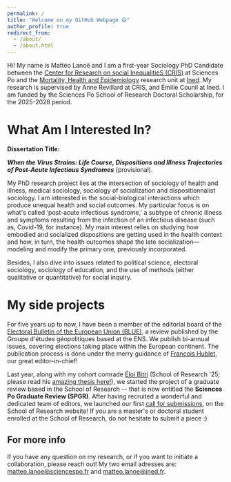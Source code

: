 ```yaml
---
permalink: /
title: "Welcome on my GitHub Webpage 😄"
author_profile: true
redirect_from: 
  - /about/
  - /about.html
---
```


Hi! My name is Mattéo Lanoë and I am a first-year Sociology PhD Candidate between the [Center for Research on social InequalitieS (CRIS)](https://www.sciencespo.fr/cris/en/) at Sciences Po and the [Mortality, Health and Epidemiology](https://mse.site.ined.fr/en/) research unit at [Ined](https://www.ined.fr). My research is supervised by Anne Revillard at CRIS, and Émilie Counil at Ined. I am funded by the Sciences Po School of Research Doctoral Scholarship, for the 2025-2028 period. 

What Am I Interested In? 
======

**Dissertation Title:** 

_**When the Virus Strains: Life Course, Dispositions and Illness Trajectories of Post-Acute Infectious Syndromes**_ (provisional). 

My PhD research project lies at the intersection of sociology of health and illness, medical sociology, sociology of socialization and dispositionnalist sociology. I am interested in the social-biological interactions which produce unequal health and social outcomes. My particular focus is on what's called 'post-acute infectious syndrome,' a subtype of chronic illness and symptoms resulting from the infection of an infectious disease (such as, Covid-19, for instance). My main interest relies on studying how embodied and socialized dispositions are getting used in the health context and how, in turn, the health outcomes shape the late socialization—modeling and modify the primary one, previously incorporated. 

Besides, I also dive into issues related to political science, electoral sociology, sociology of education, and the use of methods (either qualitative or quantitative) for social inquiry.

My side projects
======

For five years up to now, I have been a member of the editorial board of the [Electoral Bulletin of the European Union (BLUE)](https://geopolitique.eu/numeros/elections-en-europe-2024/), a review published by the Groupe d'études géopolitiques based at the ENS. We publish bi-annual issues, covering elections taking place within the European continent. The publication process is done under the merry guidance of [François Hublet](https://hblt.eu), our great editor-in-chief!

Last year, along with my cohort comrade [Éloi Bitri](https://www.linkedin.com/in/éloi-bitri-893b77338/?originalSubdomain=fr) (School of Research '25; please read his [amazing thesis here!](https://www.sciencespo.fr/ecole-recherche/sites/sciencespo.fr.ecole-recherche/files/BITRI-Eloi.pdf)), we started the project of a graduate review based in the School of Research -- that is now entitled the **Sciences Po Graduate Review (SPGR)**. After having recruited a wonderful and dedicated team of editors, we launched our first [call for submissions](https://www.sciencespo.fr/ecole-recherche/en/news/call-for-contributions-sciences-po-graduate-review/), on the School of Research website! If you are a master's or doctoral student enrolled at the School of Research, do not hesitate to submit a piece :)

For more info
------
If you have any question on my research, or if you want to initiate a collaboration, please reach out! My two email adresses are: [matteo.lanoe@sciencespo.fr](matteo.lanoe@sciencespo.fr) and [matteo.lanoe@ined.fr](matteo.lanoe@ined.fr).
